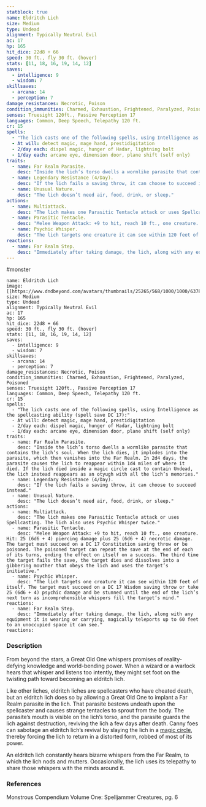 ```yaml
---
statblock: true
name: Eldritch Lich
size: Medium
type: Undead
alignment: Typically Neutral Evil
ac: 17
hp: 165
hit_dice: 22d8 + 66
speed: 30 ft., fly 30 ft. (hover)
stats: [11, 18, 16, 19, 14, 12]
saves:
  - intelligence: 9
  - wisdom: 7
skillsaves:
  - arcana: 14
  - perception: 7
damage_resistances: Necrotic, Poison
condition_immunities: Charmed, Exhaustion, Frightened, Paralyzed, Poisoned
senses: Truesight 120ft., Passive Perception 17
languages: Common, Deep Speech, Telepathy 120 ft.
cr: 15
spells:
  - "The lich casts one of the following spells, using Intelligence as the spellcasting ability (spell save DC 17):"
  - At will: detect magic, mage hand, prestidigitation
  - 2/day each: dispel magic, hunger of Hadar, lightning bolt
  - 1/day each: arcane eye, dimension door, plane shift (self only)
traits:
  - name: Far Realm Parasite.
    desc: "Inside the lich’s torso dwells a wormlike parasite that contains the lich’s soul. When the lich dies, it implodes into the parasite, which then vanishes into the Far Realm. In 2d4 days, the parasite causes the lich to reappear within 1d4 miles of where it died. If the lich died inside a magic circle cast to contain Undead, the lich instead reappears as an otyugh with all the lich’s memories."
  - name: Legendary Resistance (4/Day).
    desc: "If the lich fails a saving throw, it can choose to succeed instead."
  - name: Unusual Nature.
    desc: "The lich doesn’t need air, food, drink, or sleep."
actions:
  - name: Multiattack.
    desc: "The lich makes one Parasitic Tentacle attack or uses Spellcasting. The lich also uses Psychic Whisper twice."
  - name: Parasitic Tentacle.
    desc: "Melee Weapon Attack: +9 to hit, reach 10 ft., one creature. Hit: 25 (6d6 + 4) piercing damage plus 25 (6d6 + 4) necrotic damage. The target must succeed on a DC 17 Constitution saving throw or be poisoned. The poisoned target can repeat the save at the end of each of its turns, ending the effect on itself on a success. The third time the target fails the save, the target dies and dissolves into a gibbering mouther that obeys the lich and uses the target’s initiative."
  - name: Psychic Whisper.
    desc: "The lich targets one creature it can see within 120 feet of itself. The target must succeed on a DC 17 Wisdom saving throw or take 25 (6d6 + 4) psychic damage and be stunned until the end of the lich’s next turn as incomprehensible whispers fill the target’s mind."
reactions:
  - name: Far Realm Step.
    desc: "Immediately after taking damage, the lich, along with any equipment it is wearing or carrying, magically teleports up to 60 feet to an unoccupied space it can see."
---
```

#monster 

```statblock
name: Eldritch Lich
image: [[https://www.dndbeyond.com/avatars/thumbnails/25265/568/1000/1000/637861450541222100.jpeg]]
size: Medium
type: Undead
alignment: Typically Neutral Evil
ac: 17
hp: 165
hit_dice: 22d8 + 66
speed: 30 ft., fly 30 ft. (hover)
stats: [11, 18, 16, 19, 14, 12]
saves:
  - intelligence: 9
  - wisdom: 7
skillsaves:
  - arcana: 14
  - perception: 7
damage_resistances: Necrotic, Poison
condition_immunities: Charmed, Exhaustion, Frightened, Paralyzed, Poisoned
senses: Truesight 120ft., Passive Perception 17
languages: Common, Deep Speech, Telepathy 120 ft.
cr: 15
spells:
  - "The lich casts one of the following spells, using Intelligence as the spellcasting ability (spell save DC 17):"
  - At will: detect magic, mage hand, prestidigitation
  - 2/day each: dispel magic, hunger of Hadar, lightning bolt
  - 1/day each: arcane eye, dimension door, plane shift (self only)
traits:
  - name: Far Realm Parasite.
    desc: "Inside the lich’s torso dwells a wormlike parasite that contains the lich’s soul. When the lich dies, it implodes into the parasite, which then vanishes into the Far Realm. In 2d4 days, the parasite causes the lich to reappear within 1d4 miles of where it died. If the lich died inside a magic circle cast to contain Undead, the lich instead reappears as an otyugh with all the lich’s memories."
  - name: Legendary Resistance (4/Day).
    desc: "If the lich fails a saving throw, it can choose to succeed instead."
  - name: Unusual Nature.
    desc: "The lich doesn’t need air, food, drink, or sleep."
actions:
  - name: Multiattack.
    desc: "The lich makes one Parasitic Tentacle attack or uses Spellcasting. The lich also uses Psychic Whisper twice."
  - name: Parasitic Tentacle.
    desc: "Melee Weapon Attack: +9 to hit, reach 10 ft., one creature. Hit: 25 (6d6 + 4) piercing damage plus 25 (6d6 + 4) necrotic damage. The target must succeed on a DC 17 Constitution saving throw or be poisoned. The poisoned target can repeat the save at the end of each of its turns, ending the effect on itself on a success. The third time the target fails the save, the target dies and dissolves into a gibbering mouther that obeys the lich and uses the target’s initiative."
  - name: Psychic Whisper.
    desc: "The lich targets one creature it can see within 120 feet of itself. The target must succeed on a DC 17 Wisdom saving throw or take 25 (6d6 + 4) psychic damage and be stunned until the end of the lich’s next turn as incomprehensible whispers fill the target’s mind."
reactions:
  - name: Far Realm Step.
    desc: "Immediately after taking damage, the lich, along with any equipment it is wearing or carrying, magically teleports up to 60 feet to an unoccupied space it can see."
reactions:
```

### Description

From beyond the stars, a Great Old One whispers promises of reality-defying knowledge and world-bending power. When a wizard or a warlock hears that whisper and listens too intently, they might set foot on the twisting path toward becoming an eldritch lich.

Like other liches, eldritch liches are spellcasters who have cheated death, but an eldritch lich does so by allowing a Great Old One to implant a Far Realm parasite in the lich. That parasite bestows undeath upon the spellcaster and causes strange tentacles to sprout from the body. The parasite’s mouth is visible on the lich’s torso, and the parasite guards the lich against destruction, reviving the lich a few days after death. Canny foes can sabotage an eldritch lich’s revival by slaying the lich in a [magic circle](https://www.dndbeyond.com/spells/magic-circle), thereby forcing the lich to return in a distorted form, robbed of most of its power.

An eldritch lich constantly hears bizarre whispers from the Far Realm, to which the lich nods and mutters. Occasionally, the lich uses its telepathy to share those whispers with the minds around it.

### References

Monstrous Compendium Volume One: Spelljammer Creatures, pg. 6